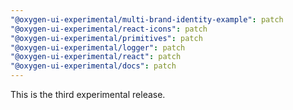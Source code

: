 ```yaml
---
"@oxygen-ui-experimental/multi-brand-identity-example": patch
"@oxygen-ui-experimental/react-icons": patch
"@oxygen-ui-experimental/primitives": patch
"@oxygen-ui-experimental/logger": patch
"@oxygen-ui-experimental/react": patch
"@oxygen-ui-experimental/docs": patch
---
```


This is the third experimental release.
